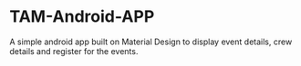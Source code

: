 # TAM-Android-APP
A simple android app built on Material Design to display event details, crew details and register for the events.
